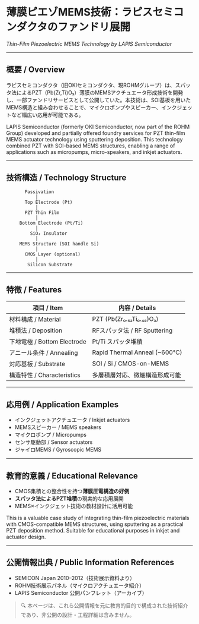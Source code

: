 # 薄膜ピエゾMEMS技術：ラピスセミコンダクタのファンドリ展開  
*Thin-Film Piezoelectric MEMS Technology by LAPIS Semiconductor*

---

## 概要 / Overview

ラピスセミコンダクタ（旧OKIセミコンダクタ、現ROHMグループ）は、スパッタ法によるPZT（Pb(Zr,Ti)O₃）薄膜のMEMSアクチュエータ形成技術を開発し、一部ファンドリサービスとして公開していた。本技術は、SOI基板を用いたMEMS構造と組み合わせることで、マイクロポンプやスピーカー、インクジェットなど幅広い応用が可能である。

LAPIS Semiconductor (formerly OKI Semiconductor, now part of the ROHM Group) developed and partially offered foundry services for PZT thin-film MEMS actuator technology using sputtering deposition. This technology combined PZT with SOI-based MEMS structures, enabling a range of applications such as micropumps, micro-speakers, and inkjet actuators.

---

## 技術構造 / Technology Structure

```
       Passivation
           │
       Top Electrode (Pt)
           │
       PZT Thin Film
           │
     Bottom Electrode (Pt/Ti)
           │
         SiO₂ Insulator
           │
     MEMS Structure (SOI handle Si)
           │
       CMOS Layer (optional)
           │
        Silicon Substrate
```

---

## 特徴 / Features

| 項目 / Item | 内容 / Details |
|-------------|----------------|
| 材料構成 / Material | PZT (Pb(Zr₀.₅₂Ti₀.₄₈)O₃) |
| 堆積法 / Deposition | RFスパッタ法 / RF Sputtering |
| 下地電極 / Bottom Electrode | Pt/Ti スパッタ堆積 |
| アニール条件 / Annealing | Rapid Thermal Anneal (~600°C) |
| 対応基板 / Substrate | SOI / Si / CMOS-on-MEMS |
| 構造特性 / Characteristics | 多層積層対応、微細構造形成可能 |

---

## 応用例 / Application Examples

- インクジェットアクチュエータ / Inkjet actuators  
- MEMSスピーカー / MEMS speakers  
- マイクロポンプ / Micropumps  
- センサ駆動部 / Sensor actuators  
- ジャイロMEMS / Gyroscopic MEMS

---

## 教育的意義 / Educational Relevance

- CMOS集積との整合性を持つ**薄膜圧電構造の好例**
- **スパッタ法によるPZT堆積**の現実的な応用展開
- MEMS×インクジェット技術の教材設計に活用可能

This is a valuable case study of integrating thin-film piezoelectric materials with CMOS-compatible MEMS structures, using sputtering as a practical PZT deposition method. Suitable for educational purposes in inkjet and actuator design.

---

## 公開情報出典 / Public Information References

- SEMICON Japan 2010–2012（技術展示資料より）  
- ROHM技術展示パネル（マイクロアクチュエータ紹介）  
- LAPIS Semiconductor 公開パンフレット（アーカイブ）

> 🔍 本ページは、これら公開情報を元に教育的目的で構成された技術紹介であり、非公開の設計・工程詳細は含みません。
